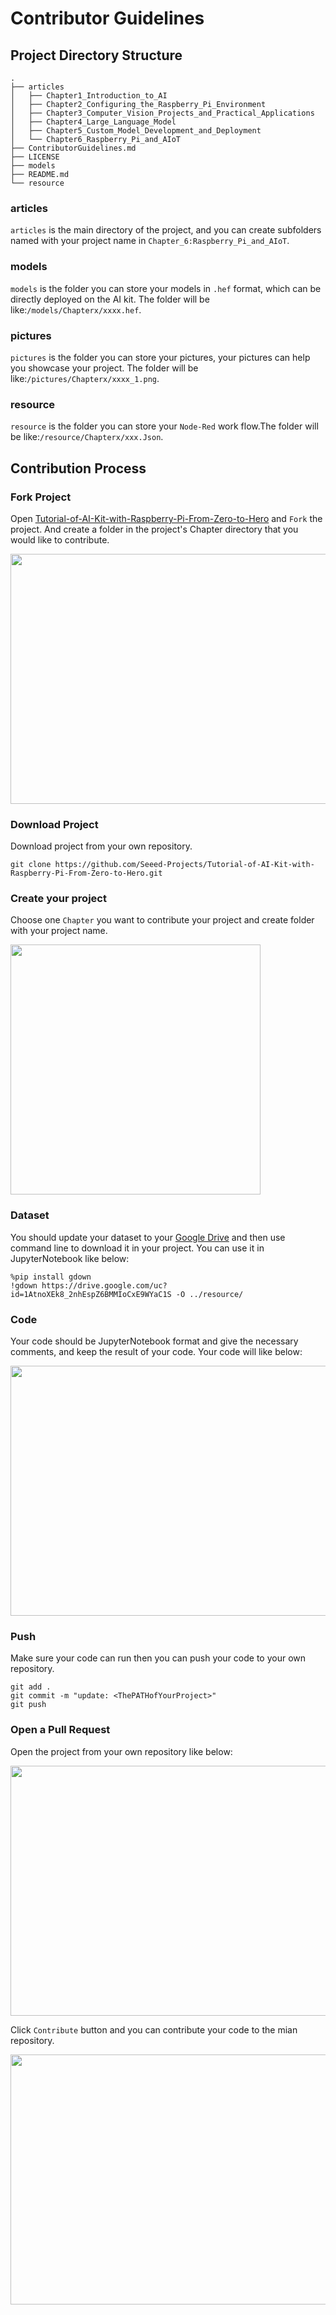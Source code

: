 # Contributor Guidelines

## Project Directory Structure

```shell
.
├── articles
│   ├── Chapter1_Introduction_to_AI
│   ├── Chapter2_Configuring_the_Raspberry_Pi_Environment
│   ├── Chapter3_Computer_Vision_Projects_and_Practical_Applications
│   ├── Chapter4_Large_Language_Model
│   ├── Chapter5_Custom_Model_Development_and_Deployment
│   └── Chapter6_Raspberry_Pi_and_AIoT
├── ContributorGuidelines.md
├── LICENSE
├── models
├── README.md
└── resource
```

### articles

```articles``` is the main directory of the project, and you can create subfolders named with your project name in ```Chapter_6:Raspberry_Pi_and_AIoT```.

### models

```models``` is the folder you can store your models in ```.hef``` format, which can be directly deployed on the AI kit. The folder will be like:```/models/Chapterx/xxxx.hef```.

### pictures

```pictures``` is the folder you can store your pictures, your pictures can help you showcase your project. The folder will be like:```/pictures/Chapterx/xxxx_1.png```.


### resource

```resource``` is the folder you can store your ```Node-Red``` work flow.The folder will be like:```/resource/Chapterx/xxx.Json```.

## Contribution Process

### Fork Project
Open [Tutorial-of-AI-Kit-with-Raspberry-Pi-From-Zero-to-Hero](https://github.com/Seeed-Projects/Tutorial-of-AI-Kit-with-Raspberry-Pi-From-Zero-to-Hero) and ```Fork``` the project. And create a folder in the project's Chapter directory that you would like to contribute.

<img src="pictures/ContributorGuidelines/contrubutor_0.png" width="600" height="400">

### Download Project

Download project from your own repository. 

```
git clone https://github.com/Seeed-Projects/Tutorial-of-AI-Kit-with-Raspberry-Pi-From-Zero-to-Hero.git
```

### Create your project

Choose one ```Chapter``` you want to contribute your project and create folder with your project name.

<img src="pictures/ContributorGuidelines/contrubutor_1.png"  height="400">

### Dataset

You should update your dataset to your [Google Drive](https://drive.google.com/drive/home) and then use command line to download it in your project. You can use it in JupyterNotebook like below:

```
%pip install gdown
!gdown https://drive.google.com/uc?id=1AtnoXEk8_2nhEspZ6BMMIoCxE9WYaC1S -O ../resource/
```

### Code

Your code should be JupyterNotebook format and give the necessary comments, and keep the result of your code. Your code will like below:

<img src="pictures/ContributorGuidelines/contrubutor_2.png" width="600" height="400">

### Push

Make sure your code can run then you can push your code to your own repository.

```
git add .
git commit -m "update: <ThePATHofYourProject>"
git push
```
### Open a Pull Request

Open the project from your own repository like below:

<img src="pictures/ContributorGuidelines/contrubutor_3.png" width="600" height="400">

Click ```Contribute``` button and you can contribute your code to the mian repository.

<img src="pictures/ContributorGuidelines/contrubutor_4.png" width="600" height="400">